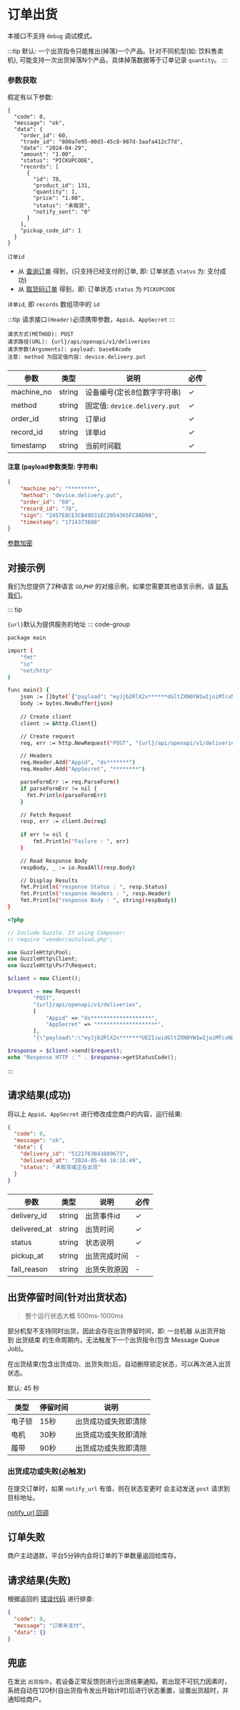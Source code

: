 # 订单出货

本接口不支持 `debug` 调试模式。


:::tip
默认: 一个出货指令只能推出(掉落)一个产品。针对不同机型(如: 饮料售卖机), 可能支持一次出货掉落N个产品，具体掉落数据等于订单记录 `quantity`。
:::


### 参数获取

假定有以下参数: 

```
{
  "code": 0,
  "message": "ok",
  "data": {
    "order_id": 60,
    "trade_id": "800a7e95-00d3-45c8-987d-3aafa412c77d",
    "date": "2024-04-29",
    "amount": "1.00",
    "status": "PICKUPCODE",
    "records": [
      {
        "id": 78,
        "product_id": 131,
        "quantity": 1,
        "price": "1.00",
        "status": "未取货",
        "notify_sent": "0"
      }
    ],
    "pickup_code_id": 1
  }
}
```

`订单id` 
+ 从 [查询订单](order_get.md) 得到，(只支持已经支付的订单, 即: 订单状态 `status` 为: 支付成功)
+ 从 [取货码订单](pickup_code_consume) 得到，即: 订单状态 `status` 为 `PICKUPCODE`

`详单id`, 即 `records` 数组项中的 `id`

:::tip
请求接口`(Header)`必须携带参数，`Appid`、`AppSecret`
:::

```
请求方式(METHOD): POST
请求路径(URL): {url}/api/openapi/v1/deliveries
请求参数(Argsments): payload: base64code
注意: method 为固定值内容: device.delivery.put
```

### <Badge type="danger" text="Payload" />

| 参数       | 类型   | 说明                          | 必传 |
| ---------- | ------ | ----------------------------- | ---- |
| machine_no | string | 设备编号(定长8位数字字符串)   | ✓    |
| method     | string | 固定值: `device.delivery.put` | ✓    |
| order_id   | string | 订单id                        | ✓    |
| record_id  | string | 详单id                        | ✓    |
| timestamp  | string | 当前时间戳                    | ✓    |

#### 注意 (payload参数类型: 字符串)

```json
{
	"machine_no": "********",
	"method": "device.delivery.put",
	"order_id": "60",
	"record_id": "78",
	"sign": "2457E8CE3CB49D31EC2054365FC8AD90",
	"timestamp": "1714373688"
}
```

[参数加密](access_sign.md)

## 对接示例

我们为您提供了2种语言 `GO`,`PHP` 的对接示例，如果您需要其他语言示例，请 [联系我们](support.md)。

::: tip

`{url}`默认为提供服务的地址
::: code-group

```sh [GO]
package main

import (
	"fmt"
	"io"
	"net/http"
)

func main() {
	json := []byte(`{"payload": "eyJjb2RlX2x******dGltZXN0YW1wIjoiMTcxNDE4OTI5OCJ9"}`)
	body := bytes.NewBuffer(json)
	
	// Create client
	client := &http.Client{}

	// Create request
	req, err := http.NewRequest("POST", "{url}/api/openapi/v1/deliveries", body)

	// Headers
	req.Header.Add("Appid", "ds*******")
	req.Header.Add("AppSecret", "********")

	parseFormErr := req.ParseForm()
	if parseFormErr != nil {
	  fmt.Println(parseFormErr)    
	}

	// Fetch Request
	resp, err := client.Do(req)
	
	if err != nil {
		fmt.Println("Failure : ", err)
	}

	// Read Response Body
	respBody, _ := io.ReadAll(resp.Body)

	// Display Results
	fmt.Println("response Status : ", resp.Status)
	fmt.Println("response Headers : ", resp.Header)
	fmt.Println("response Body : ", string(respBody))
}
```

```php [PHP]
<?php

// Include Guzzle. If using Composer:
// require 'vendor/autoload.php';

use GuzzleHttp\Pool;
use GuzzleHttp\Client;
use GuzzleHttp\Psr7\Request;

$client = new Client();

$request = new Request(
        "POST",
        "{url}/api/openapi/v1/deliveries",
        [
            "Appid" => "ds*******************",
            "AppSecret" => "*******************",
        ],
        "{\"payload\":\"eyJjb2RlX2x*******UE2IiwidGltZXN0YW1wIjoiMTcxNDE4OTI5OCJ9\"}");

$response = $client->send($request);
echo "Response HTTP : " . $response->getStatusCode();
```

:::

## 请求结果(成功)

将以上 `Appid`、`AppSecret` 进行修改成您商户的内容，运行结果:

```json
{
  "code": 0,
  "message": "ok",
  "data": {
    "delivery_id": "5121763043809673",
    "delivered_at": "2024-05-04 16:16:49",
    "status": "未取货或正在出货"
  }
}
```

### <Badge type="danger" text="Payload" />

| 参数         | 类型   | 说明         | 必传 |
| ------------ | ------ | ------------ | ---- |
| delivery_id  | string | 出货事件id   | ✓    |
| delivered_at | string | 出货时间     | ✓    |
| status       | string | 状态说明     | ✓    |
| pickup_at    | string | 出货完成时间 | -    |
| fail_reason  | string | 出货失败原因 | -    |

## 出货停留时间(针对出货状态)

> 整个运行状态大概 500ms-1000ms

部分机型不支持同时出货，因此会存在出货停留时间，即: 一台机器 从出货开始 到 出货结束 的生命周期内，无法触发下一个出货指令(包含 Message Queue Job)。

在出货结束(包含出货成功、出货失败)后，自动删除锁定状态，可以再次进入出货状态。

默认: 45 秒

| 类型   | 停留时间 | 说明                 |
| ------ | -------- | -------------------- |
| 电子锁 | 15秒     | 出货成功或失败即清除 |
| 电机   | 30秒     | 出货成功或失败即清除 |
| 履带   | 90秒     | 出货成功或失败即清除 |

### 出货成功或失败(必触发)

在提交订单时，如果 `notify_url` 有值，则在状态变更时 会主动发送 `post` 请求到目标地址。

[notify_url 回调](notify_url)


## 订单失败

商户主动退款，平台5分钟内会将订单的下单数量返回给库存。

## 请求结果(失败)

根据返回的 [错误代码](error_code.md) 进行排查:

```json
{
  "code": 0,
  "message": "订单未支付",
  "data": {}
}
```


## 兜底

在发出 `出货指令`，若设备正常反馈则进行出货结果通知。若出现不可抗力因素时，系统自动在120秒(自出货指令发出开始计时)后进行状态重置，设置出货超时，并通知给商户。
